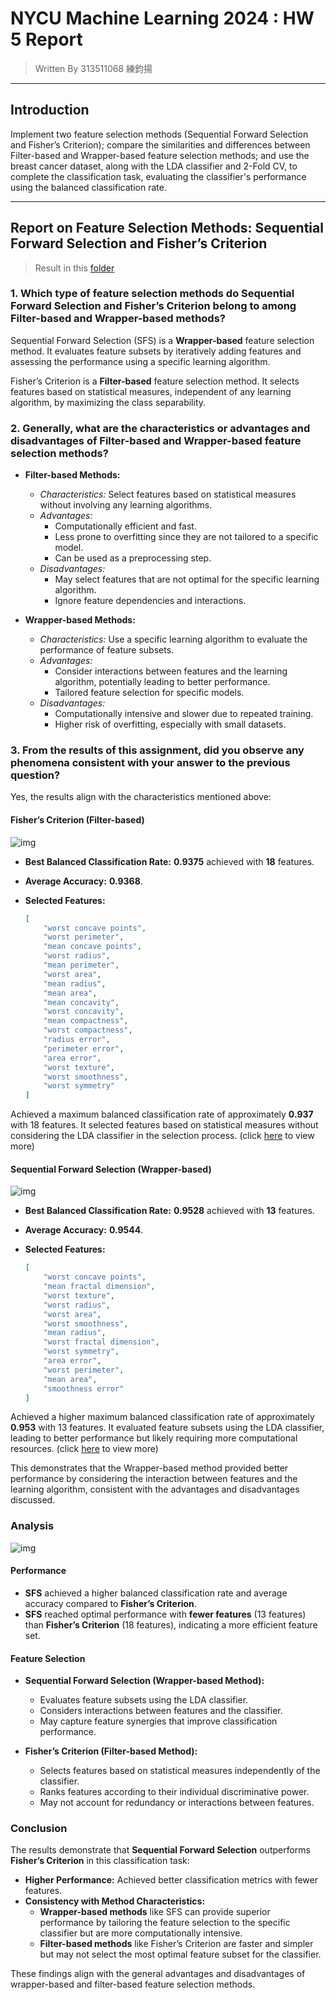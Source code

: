 # NYCU Machine Learning 2024 : HW 5 Report

> Written By 313511068 練鈞揚
---

## Introduction

Implement two feature selection methods (Sequential Forward Selection and Fisher’s Criterion); compare the similarities and differences between Filter-based and Wrapper-based feature selection methods; and use the breast cancer dataset, along with the LDA classifier and 2-Fold CV, to complete the classification task, evaluating the classifier's performance using the balanced classification rate.

---

## Report on Feature Selection Methods: Sequential Forward Selection and Fisher’s Criterion

> Result in this [folder](./output/)

### 1. Which type of feature selection methods do Sequential Forward Selection and Fisher’s Criterion belong to among Filter-based and Wrapper-based methods?

Sequential Forward Selection (SFS) is a **Wrapper-based** feature selection method. It evaluates feature subsets by iteratively adding features and assessing the performance using a specific learning algorithm.

Fisher’s Criterion is a **Filter-based** feature selection method. It selects features based on statistical measures, independent of any learning algorithm, by maximizing the class separability.

### 2. Generally, what are the characteristics or advantages and disadvantages of Filter-based and Wrapper-based feature selection methods?

- **Filter-based Methods:**
  - *Characteristics:* Select features based on statistical measures without involving any learning algorithms.
  - *Advantages:*
    - Computationally efficient and fast.
    - Less prone to overfitting since they are not tailored to a specific model.
    - Can be used as a preprocessing step.
  - *Disadvantages:*
    - May select features that are not optimal for the specific learning algorithm.
    - Ignore feature dependencies and interactions.

- **Wrapper-based Methods:**
  - *Characteristics:* Use a specific learning algorithm to evaluate the performance of feature subsets.
  - *Advantages:*
    - Consider interactions between features and the learning algorithm, potentially leading to better performance.
    - Tailored feature selection for specific models.
  - *Disadvantages:*
    - Computationally intensive and slower due to repeated training.
    - Higher risk of overfitting, especially with small datasets.

### 3. From the results of this assignment, did you observe any phenomena consistent with your answer to the previous question?

Yes, the results align with the characteristics mentioned above:

#### Fisher’s Criterion (Filter-based)

![img](./output/fisher_criterion.png)

- **Best Balanced Classification Rate:** **0.9375** achieved with **18** features.
- **Average Accuracy:** **0.9368**.
- **Selected Features:**

    ```json
    [
        "worst concave points",
        "worst perimeter",
        "mean concave points",
        "worst radius",
        "mean perimeter",
        "worst area",
        "mean radius",
        "mean area",
        "mean concavity",
        "worst concavity",
        "mean compactness",
        "worst compactness",
        "radius error",
        "perimeter error",
        "area error",
        "worst texture",
        "worst smoothness",
        "worst symmetry"
    ]
    ```

Achieved a maximum balanced classification rate of approximately **0.937** with 18 features. It selected features based on statistical measures without considering the LDA classifier in the selection process. (click [here](./output/fisher_criterion.json) to view more)

#### Sequential Forward Selection (Wrapper-based)

![img](./output/sequential_forward_selection.png)

- **Best Balanced Classification Rate:** **0.9528** achieved with **13** features.
- **Average Accuracy:** **0.9544**.
- **Selected Features:**

    ```json
    [
        "worst concave points",
        "mean fractal dimension",
        "worst texture",
        "worst radius",
        "worst area",
        "worst smoothness",
        "mean radius",
        "worst fractal dimension",
        "worst symmetry",
        "area error",
        "worst perimeter",
        "mean area",
        "smoothness error"
    ]
    ```

Achieved a higher maximum balanced classification rate of approximately **0.953** with 13 features. It evaluated feature subsets using the LDA classifier, leading to better performance but likely requiring more computational resources. (click [here](./output/sequential_forward_selection.json) to view more)

This demonstrates that the Wrapper-based method provided better performance by considering the interaction between features and the learning algorithm, consistent with the advantages and disadvantages discussed.

### Analysis

![img](./output/All.png)

#### Performance

- **SFS** achieved a higher balanced classification rate and average accuracy compared to **Fisher’s Criterion**.
- **SFS** reached optimal performance with **fewer features** (13 features) than **Fisher’s Criterion** (18 features), indicating a more efficient feature set.

#### Feature Selection

- **Sequential Forward Selection (Wrapper-based Method):**
  - Evaluates feature subsets using the LDA classifier.
  - Considers interactions between features and the classifier.
  - May capture feature synergies that improve classification performance.

- **Fisher’s Criterion (Filter-based Method):**
  - Selects features based on statistical measures independently of the classifier.
  - Ranks features according to their individual discriminative power.
  - May not account for redundancy or interactions between features.

### Conclusion

The results demonstrate that **Sequential Forward Selection** outperforms **Fisher’s Criterion** in this classification task:

- **Higher Performance:** Achieved better classification metrics with fewer features.
- **Consistency with Method Characteristics:**
  - **Wrapper-based methods** like SFS can provide superior performance by tailoring the feature selection to the specific classifier but are more computationally intensive.
  - **Filter-based methods** like Fisher’s Criterion are faster and simpler but may not select the most optimal feature subset for the classifier.

These findings align with the general advantages and disadvantages of wrapper-based and filter-based feature selection methods.
